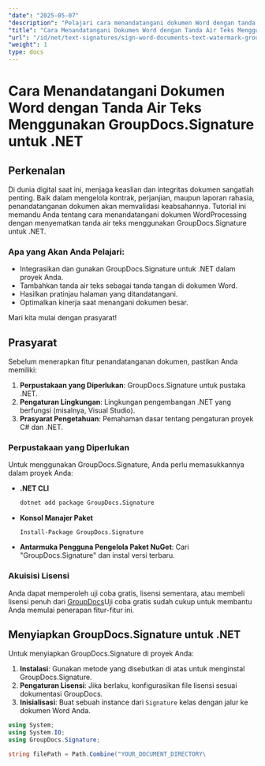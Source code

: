 ```yaml
---
"date": "2025-05-07"
"description": "Pelajari cara menandatangani dokumen Word dengan tanda air teks menggunakan GroupDocs.Signature untuk .NET, memastikan integritas dan keaslian dokumen."
"title": "Cara Menandatangani Dokumen Word dengan Tanda Air Teks Menggunakan GroupDocs.Signature untuk .NET"
"url": "/id/net/text-signatures/sign-word-documents-text-watermark-groupdocs-dotnet/"
"weight": 1
type: docs
---
```

# Cara Menandatangani Dokumen Word dengan Tanda Air Teks Menggunakan GroupDocs.Signature untuk .NET

## Perkenalan
Di dunia digital saat ini, menjaga keaslian dan integritas dokumen sangatlah penting. Baik dalam mengelola kontrak, perjanjian, maupun laporan rahasia, penandatanganan dokumen akan memvalidasi keabsahannya. Tutorial ini memandu Anda tentang cara menandatangani dokumen WordProcessing dengan menyematkan tanda air teks menggunakan GroupDocs.Signature untuk .NET.

### Apa yang Akan Anda Pelajari:
- Integrasikan dan gunakan GroupDocs.Signature untuk .NET dalam proyek Anda.
- Tambahkan tanda air teks sebagai tanda tangan di dokumen Word.
- Hasilkan pratinjau halaman yang ditandatangani.
- Optimalkan kinerja saat menangani dokumen besar.

Mari kita mulai dengan prasyarat!

## Prasyarat
Sebelum menerapkan fitur penandatanganan dokumen, pastikan Anda memiliki:
1. **Perpustakaan yang Diperlukan**: GroupDocs.Signature untuk pustaka .NET.
2. **Pengaturan Lingkungan**: Lingkungan pengembangan .NET yang berfungsi (misalnya, Visual Studio).
3. **Prasyarat Pengetahuan**: Pemahaman dasar tentang pengaturan proyek C# dan .NET.

### Perpustakaan yang Diperlukan
Untuk menggunakan GroupDocs.Signature, Anda perlu memasukkannya dalam proyek Anda:
- **.NET CLI**
  ```bash
  dotnet add package GroupDocs.Signature
  ```
- **Konsol Manajer Paket**
  ```
  Install-Package GroupDocs.Signature
  ```

- **Antarmuka Pengguna Pengelola Paket NuGet**: Cari "GroupDocs.Signature" dan instal versi terbaru.

### Akuisisi Lisensi
Anda dapat memperoleh uji coba gratis, lisensi sementara, atau membeli lisensi penuh dari [GroupDocs](https://purchase.groupdocs.com/buy)Uji coba gratis sudah cukup untuk membantu Anda memulai penerapan fitur-fitur ini.

## Menyiapkan GroupDocs.Signature untuk .NET
Untuk menyiapkan GroupDocs.Signature di proyek Anda:
1. **Instalasi**: Gunakan metode yang disebutkan di atas untuk menginstal GroupDocs.Signature.
2. **Pengaturan Lisensi**: Jika berlaku, konfigurasikan file lisensi sesuai dokumentasi GroupDocs.
3. **Inisialisasi**: Buat sebuah instance dari `Signature` kelas dengan jalur ke dokumen Word Anda.

```csharp
using System;
using System.IO;
using GroupDocs.Signature;

string filePath = Path.Combine("YOUR_DOCUMENT_DIRECTORY\